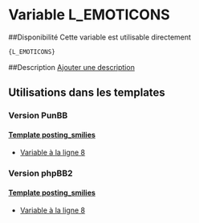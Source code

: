 # Variable L_EMOTICONS

##Disponibilité
Cette variable est utilisable directement

```html
{L_EMOTICONS}
```

##Description
[Ajouter une description](https://fa-tvars.appspot.com/var/L_EMOTICONS)

## Utilisations dans les templates

### Version PunBB

#### [Template posting_smilies](punbb/posting_smilies.md#readme)
* [Variable &agrave; la ligne 8](../punbb/posting_smilies.tpl#L8)

### Version phpBB2

#### [Template posting_smilies](subsilver/posting_smilies.md#readme)
* [Variable &agrave; la ligne 8](../subsilver/posting_smilies.tpl#L8)